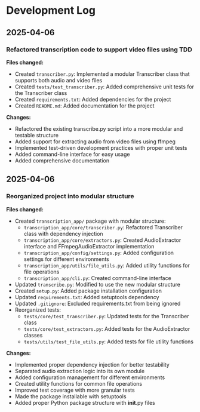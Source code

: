 # Development Log

## 2025-04-06

### Refactored transcription code to support video files using TDD

**Files changed:**
- Created `transcriber.py`: Implemented a modular Transcriber class that supports both audio and video files
- Created `tests/test_transcriber.py`: Added comprehensive unit tests for the Transcriber class
- Created `requirements.txt`: Added dependencies for the project
- Created `README.md`: Added documentation for the project

**Changes:**
- Refactored the existing transcribe.py script into a more modular and testable structure
- Added support for extracting audio from video files using ffmpeg
- Implemented test-driven development practices with proper unit tests
- Added command-line interface for easy usage
- Added comprehensive documentation

## 2025-04-06

### Reorganized project into modular structure

**Files changed:**
- Created `transcription_app/` package with modular structure:
  - `transcription_app/core/transcriber.py`: Refactored Transcriber class with dependency injection
  - `transcription_app/core/extractors.py`: Created AudioExtractor interface and FFmpegAudioExtractor implementation
  - `transcription_app/config/settings.py`: Added configuration settings for different environments
  - `transcription_app/utils/file_utils.py`: Added utility functions for file operations
  - `transcription_app/cli.py`: Created command-line interface
- Updated `transcribe.py`: Modified to use the new modular structure
- Created `setup.py`: Added package installation configuration
- Updated `requirements.txt`: Added setuptools dependency
- Updated `.gitignore`: Excluded requirements.txt from being ignored
- Reorganized tests:
  - `tests/core/test_transcriber.py`: Updated tests for the Transcriber class
  - `tests/core/test_extractors.py`: Added tests for the AudioExtractor classes
  - `tests/utils/test_file_utils.py`: Added tests for file utility functions

**Changes:**
- Implemented proper dependency injection for better testability
- Separated audio extraction logic into its own module
- Added configuration management for different environments
- Created utility functions for common file operations
- Improved test coverage with more granular tests
- Made the package installable with setuptools
- Added proper Python package structure with __init__.py files
